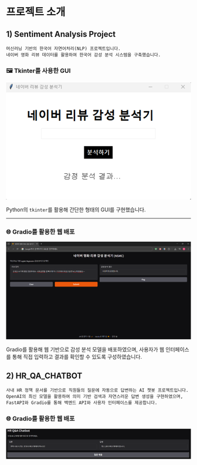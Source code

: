 # 프로젝트 소개

## 1) Sentiment Analysis Project
```
머신러닝 기반의 한국어 자연어처리(NLP) 프로젝트입니다.  
네이버 영화 리뷰 데이터를 활용하여 한국어 감성 분석 시스템을 구축했습니다.
```

### 🖼️ Tkinter를 사용한 GUI

![Tkinter GUI](sentiment_analysis_project/NSMC_tkinter.png)

Python의 `tkinter`를 활용해 간단한 형태의 GUI를 구현했습니다.

---

### 🌐 Gradio를 활용한 웹 배포

![Gradio Web App](sentiment_analysis_project/NSMC_gradio.png)

Gradio를 활용해 웹 기반으로 감성 분석 모델을 배포하였으며, 사용자가 웹 인터페이스를 통해 직접 입력하고 결과를 확인할 수 있도록 구성하였습니다.


## 2) HR_QA_CHATBOT
```
사내 HR 정책 문서를 기반으로 직원들의 질문에 자동으로 답변하는 AI 챗봇 프로젝트입니다.
OpenAI의 최신 모델을 활용하여 의미 기반 검색과 자연스러운 답변 생성을 구현하였으며, FastAPI와 Gradio를 통해 백엔드 API와 사용자 인터페이스를 제공합니다.
```

### 🌐 Gradio를 활용한 웹 배포
![Gradio Web App](hr_qa_chatbot/hr_qa_chatbot_gradio_2.png)